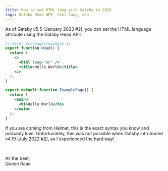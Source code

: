 ```yaml
---
title: How to set HTML lang with Gatsby in 2023
tags: Gatsby Head API, html lang, seo
---
```


As of Gatsby v5.5 (January 2023 #2), you can set the HTML language attribute using the Gatsby Head API:

```jsx
// File: src/pages/example.js
export function Head() {
  return (
    <>
      <html lang="en" />
      <title>Hello World</title>
    </>
  );
}

export default function ExamplePage() {
  return (
    <main>
      <h1>Hello World</h1>
    </main>
  );
}
```

If you are coming from Helmet, this is the exact syntax you know and probably love. Unfortunately, this was not possible when Gatsby introduced v4.19 (July 2022 #2), as I experienced [the hard way](/2022-09-06-head-lang/)!

&nbsp;

All the best,\
Queen Raae
